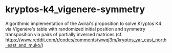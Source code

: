 # kryptos-k4_vigenere-symmetry
Algorithmic implementation of the Avirai's proposition to solve Kryptos K4 via Vigenère's table with randomized initial position and symmetry transposition via pairs of partially inversed matrices (cf. https://www.reddit.com/r/codes/comments/wwqj3m/kryptos_yar_east_north_east_and_muko/)
